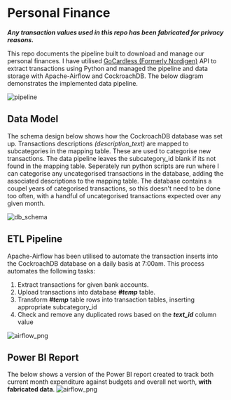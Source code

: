
# Personal Finance

***Any transaction values used in this repo has been fabricated for privacy reasons.***

This repo documents the pipeline built to download and manage our personal finances. I have utilised [GoCardless (Formerly Nordigen)](https://gocardless.com/bank-account-data/) API to extract transactions using Python and managed the pipeline and data storage with Apache-Airflow and CockroachDB. The below diagram demonstrates the implemented data pipeline. 

![pipeline](https://github.com/joemarron/personal-finance-pipeline/blob/main/misc/data_pipeline.png)


## Data Model
The schema design below shows how the CockroachDB database was set up. Transactions descriptions *(description_text)* are mapped to subcategories in the mapping table. These are used to categorise new transactions. The data pipeline leaves the subcategory_id blank if its not found in the mapping table. Seperately run python scripts are run where I can categorise any uncategorised transactions in the database, adding the associated descriptions to the mapping table. The database contains a coupel years of categorised transactions, so this doesn't need to be done too often, with a handful of uncategorised transactions expected over any given month.

![db_schema](https://github.com/joemarron/personal-finance-pipeline/blob/main/misc/schema.png)

## ETL Pipeline
Apache-Airflow has been utilised to automate the transaction inserts into the CockroachDB database on a daily basis at 7:00am. This process automates the following tasks:
1. Extract transactions for given bank accounts.
2. Upload transactions into database ***#temp*** table.
3. Transform ***#temp*** table rows into transaction tables, inserting appropriate subcategory_id
4. Check and remove any duplicated rows based on the ***text_id*** column value

![airflow_png](https://github.com/joemarron/personal-finance-pipeline/blob/main/misc/AF_DAG.png)

## Power BI Report
The below shows a version of the Power BI report created to track both current month expenditure against budgets and overall net worth, **with fabricated data**.
![airflow_png](https://github.com/joemarron/personal-finance-pipeline/blob/main/misc/POWERBI_DASHBOARD_EXAMPLE.png)
